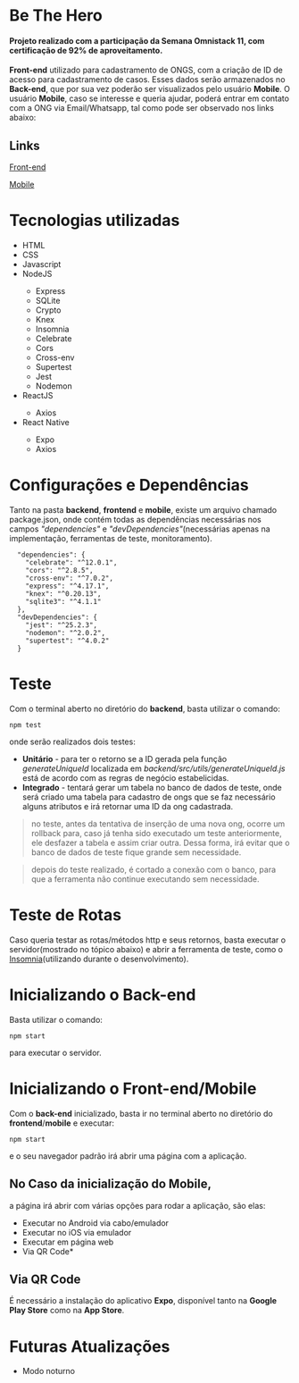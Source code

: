 <h1> Be The Hero </h1>
<h4>Projeto realizado com a participação da Semana Omnistack 11, com certificação de 92% de aproveitamento. </h4>
<strong>Front-end</strong> utilizado para cadastramento de ONGS, com a criação de ID de acesso para cadastramento de casos. Esses dados serão armazenados no <strong>Back-end</strong>, que por sua vez poderão ser visualizados pelo usuário <strong>Mobile</strong>. O usuário <strong>Mobile</strong>, caso se interesse e queria ajudar, poderá entrar em contato com a ONG via Email/Whatsapp, tal como pode ser observado nos links abaixo:

<h2>Links</h2>
<a href="https://www.youtube.com/watch?v=VxyL6S9u4dU">Front-end</a>

<a href="https://www.youtube.com/watch?v=3aEiM8QsFQQ">Mobile</a>

<h1> Tecnologias utilizadas</h1>
<ul>
  <li>HTML</li>
  <li>CSS</li>
  <li>Javascript</li>
  <li>NodeJS</li>
    <ul>
      <li>Express</li>
      <li>SQLite</li>
      <li>Crypto</li>
      <li>Knex</li>
      <li>Insomnia</li>
      <li>Celebrate</li>
      <li>Cors</li>
      <li>Cross-env</li>
      <li>Supertest</li>
      <li>Jest</li>
      <li>Nodemon</li>
    </ul>
  <li>ReactJS</li>
   <ul>
    <li>Axios</li>
   </ul>
  <li>React Native</li>
      <ul>
        <li>Expo</li>
        <li>Axios</li>
      </ul>
</ul>


<h1>Configurações e Dependências</h1>
Tanto na pasta <strong>backend</strong>, <strong>frontend</strong> e <strong>mobile</strong>, existe um arquivo chamado package.json, onde contém todas as dependências necessárias nos campos <em>"dependencies"</em> e <em>"devDependencies"</em>(necessárias apenas na implementação, ferramentas de teste, monitoramento).

```
  "dependencies": {
    "celebrate": "^12.0.1",
    "cors": "^2.8.5",
    "cross-env": "^7.0.2",
    "express": "^4.17.1",
    "knex": "^0.20.13",
    "sqlite3": "^4.1.1"
  },
  "devDependencies": {
    "jest": "^25.2.3",
    "nodemon": "^2.0.2",
    "supertest": "^4.0.2"
  }
```

<h1>Teste</h1>
Com o terminal aberto no diretório do <strong>backend</strong>, basta utilizar o comando:

```
npm test
```
onde serão realizados dois testes:
<ul>
  <li><strong>Unitário</strong> - para ter o retorno se a ID gerada pela função <em>generateUniqueId</em> localizada em <em>backend/src/utils/generateUniqueId.js</em> está de acordo com as regras de negócio estabelicidas.</li>


  <li><strong>Integrado</strong> - tentará gerar um tabela no banco de dados de teste, onde será criado uma tabela para cadastro de ongs que se faz necessário alguns atributos e irá retornar uma ID da ong cadastrada.</li>
</ul>

>no teste, antes da tentativa de inserção de uma nova ong, ocorre um rollback para, caso já tenha sido executado um teste anteriormente, ele desfazer a tabela e assim criar outra. Dessa forma, irá evitar que o banco de dados de teste fique grande sem necessidade.

>depois do teste realizado, é cortado a conexão com o banco, para que a ferramenta não continue executando sem necessidade.

<h1>Teste de Rotas</h1>
Caso queria testar as rotas/métodos http e seus retornos, basta executar o servidor(mostrado no tópico abaixo) e abrir a ferramenta de teste, como o <a href="https://insomnia.rest/"> Insomnia</a>(utilizando durante o desenvolvimento).


<h1>Inicializando o Back-end</h1>
Basta utilizar o comando:

```
npm start
```

para executar o servidor.


<h1>Inicializando o Front-end/Mobile</h1>
Com o <strong>back-end</strong> inicializado, basta ir no terminal aberto no diretório do <strong>frontend</strong>/<strong>mobile</strong> e executar:

```
npm start
```
e o seu navegador padrão irá abrir uma página com a aplicação.

<h2>No Caso da inicialização do Mobile,</h2>
a página irá abrir com várias opções para rodar a aplicação, são elas:
<ul>
  <li>Executar no Android via cabo/emulador</li>
  <li>Executar no iOS via emulador</li>
  <li>Executar em página web</li>
  <li>Via QR Code*</li>
</ul>
<h2>Via QR Code</h2>
É necessário a instalação do aplicativo <strong>Expo</strong>, disponível tanto na <strong>Google Play Store</strong> como na <strong>App Store</strong>.


<h1>Futuras Atualizações</h1>
<ul>
  <li>Modo noturno</li>
</ul>
